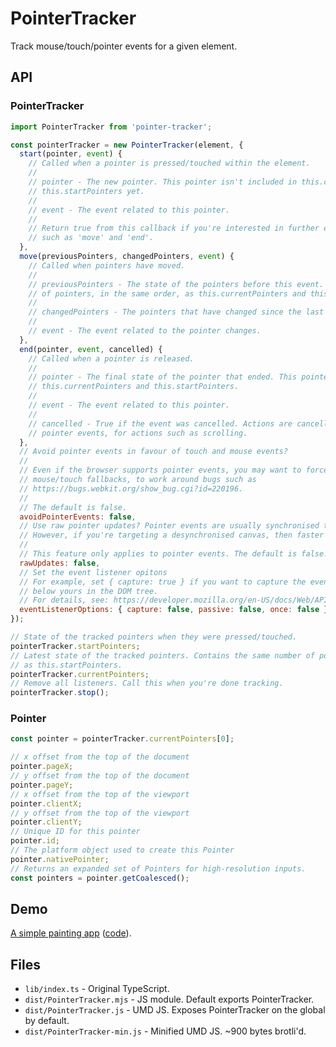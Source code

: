 # PointerTracker

Track mouse/touch/pointer events for a given element.

## API

### PointerTracker

```js
import PointerTracker from 'pointer-tracker';

const pointerTracker = new PointerTracker(element, {
  start(pointer, event) {
    // Called when a pointer is pressed/touched within the element.
    //
    // pointer - The new pointer. This pointer isn't included in this.currentPointers or
    // this.startPointers yet.
    //
    // event - The event related to this pointer.
    //
    // Return true from this callback if you're interested in further events about this pointer,
    // such as 'move' and 'end'.
  },
  move(previousPointers, changedPointers, event) {
    // Called when pointers have moved.
    //
    // previousPointers - The state of the pointers before this event. This contains the same number
    // of pointers, in the same order, as this.currentPointers and this.startPointers.
    //
    // changedPointers - The pointers that have changed since the last move callback.
    //
    // event - The event related to the pointer changes.
  },
  end(pointer, event, cancelled) {
    // Called when a pointer is released.
    //
    // pointer - The final state of the pointer that ended. This pointer is now absent from
    // this.currentPointers and this.startPointers.
    //
    // event - The event related to this pointer.
    //
    // cancelled - True if the event was cancelled. Actions are cancelled when the OS takes over
    // pointer events, for actions such as scrolling.
  },
  // Avoid pointer events in favour of touch and mouse events?
  //
  // Even if the browser supports pointer events, you may want to force the browser to use
  // mouse/touch fallbacks, to work around bugs such as
  // https://bugs.webkit.org/show_bug.cgi?id=220196.
  //
  // The default is false.
  avoidPointerEvents: false,
  // Use raw pointer updates? Pointer events are usually synchronised to requestAnimationFrame.
  // However, if you're targeting a desynchronised canvas, then faster 'raw' updates are better.
  //
  // This feature only applies to pointer events. The default is false.
  rawUpdates: false,
  // Set the event listener opitons
  // For example, set { capture: true } if you want to capture the event before it reaches listeners
  // below yours in the DOM tree.
  // For details, see: https://developer.mozilla.org/en-US/docs/Web/API/EventTarget/addEventListener#parameters
  eventListenerOptions: { capture: false, passive: false, once: false },
});

// State of the tracked pointers when they were pressed/touched.
pointerTracker.startPointers;
// Latest state of the tracked pointers. Contains the same number of pointers, and in the same order
// as this.startPointers.
pointerTracker.currentPointers;
// Remove all listeners. Call this when you're done tracking.
pointerTracker.stop();
```

### Pointer

```js
const pointer = pointerTracker.currentPointers[0];

// x offset from the top of the document
pointer.pageX;
// y offset from the top of the document
pointer.pageY;
// x offset from the top of the viewport
pointer.clientX;
// y offset from the top of the viewport
pointer.clientY;
// Unique ID for this pointer
pointer.id;
// The platform object used to create this Pointer
pointer.nativePointer;
// Returns an expanded set of Pointers for high-resolution inputs.
const pointers = pointer.getCoalesced();
```

## Demo

[A simple painting app](https://pointer-tracker-demo.glitch.me/) ([code](https://glitch.com/edit/#!/pointer-tracker-demo?path=public/index.html)).

## Files

- `lib/index.ts` - Original TypeScript.
- `dist/PointerTracker.mjs` - JS module. Default exports PointerTracker.
- `dist/PointerTracker.js` - UMD JS. Exposes PointerTracker on the global by default.
- `dist/PointerTracker-min.js` - Minified UMD JS. ~900 bytes brotli'd.
